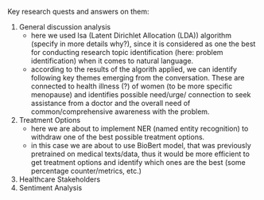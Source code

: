 Key research quests and answers on them:

1) General discussion analysis
   - here we used lsa (Latent Dirichlet Allocation (LDA)) algorithm (specify in more details why?), 
     since it is considered as one the best for conducting research topic identification (here: problem identification) 
     when it comes to natural language.
   - according to the results of the algorith applied, we can identify following key themes emerging from the conversation. 
     These are connected to health illness (?) of women (to be more specific menopause) and identifies possible need/urge/ 
      connection to seek assistance from a doctor and the overall need of common/comprehensive awareness with the problem. 
2) Treatment Options
    - here we are about to implement NER (named entity recognition) to withdraw one of the best possible treatment options. 
    - in this case we are about to use BioBert model, that was previously pretrained on medical texts/data, 
     thus it would be more efficient to get treatment options and identify which ones are the best (some percentage counter/metrics, etc.)
3) Healthcare Stakeholders 
4) Sentiment Analysis